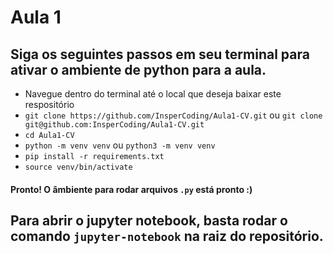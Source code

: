 # Aula 1

## Siga os seguintes passos em seu terminal para ativar o ambiente de python para a aula.

- Navegue dentro do terminal até o local que deseja baixar este respositório
- `git clone https://github.com/InsperCoding/Aula1-CV.git` ou `git clone git@github.com:InsperCoding/Aula1-CV.git`
- `cd Aula1-CV`
- `python -m venv venv` ou `python3 -m venv venv`
- `pip install -r requirements.txt`
- `source venv/bin/activate`

#### Pronto! O âmbiente para rodar arquivos `.py` está pronto :)

## Para abrir o jupyter notebook, basta rodar o comando `jupyter-notebook` na raiz do repositório.
